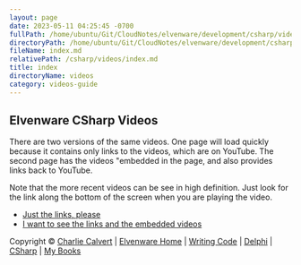 ```yaml
---
layout: page
date: 2023-05-11 04:25:45 -0700
fullPath: /home/ubuntu/Git/CloudNotes/elvenware/development/csharp/videos/index.md
directoryPath: /home/ubuntu/Git/CloudNotes/elvenware/development/csharp/videos
fileName: index.md
relativePath: /csharp/videos/index.md
title: index
directoryName: videos
category: videos-guide
---
```


## Elvenware CSharp Videos

There are two versions of the same videos. One page will load quickly
because it contains only links to the videos, which are on YouTube. The
second page has the videos "embedded in the page, and also provides
links back to YouTube.

Note that the more recent videos can be see in high definition. Just
look for the link along the bottom of the screen when you are playing
the video.

-   [Just the links, please](JustTheLinks.html)
-   [I want to see the links and the embedded
    videos](EmbeddedVideos.html)

Copyright © [Charlie Calvert](../../../index.html) | [Elvenware
Home](../../../index.html) | [Writing Code](../../index.html) |
[Delphi](../../delphi/index.html) | [CSharp](../index.html) | [My
Books](../../../books/index.html)

